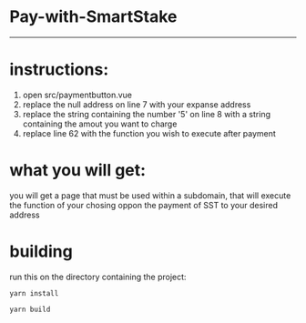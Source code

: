 # Pay-with-SmartStake

-----------------------------

# instructions:

1. open src/paymentbutton.vue
2. replace the null address on line 7 with your expanse address
3. replace the string containing the number '5' on line 8 with a string containing the amout you want to charge
4. replace line 62 with the function you wish to execute after payment

# what you will get:

 you will get a page that must be used within a subdomain, that will execute the function of your chosing oppon the payment of SST to your desired address
 
# building

run this on the directory containing the project:

 ``` shell
yarn install
```

``` shell
yarn build
```

